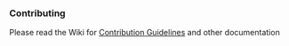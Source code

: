 ### Contributing

Please read the Wiki for [Contribution Guidelines](https://github.com/megaport/terraform-provider-megaport/wiki/Contributing) and other documentation
